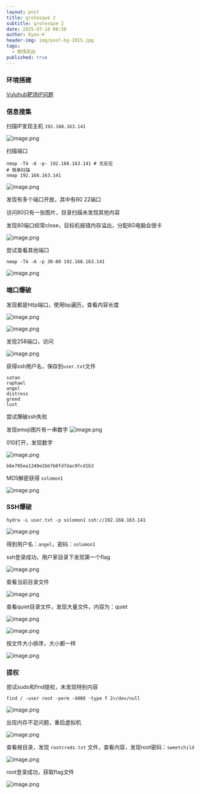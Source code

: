 ```yaml
---
layout: post
title: grotesque 2
subtitle: grotesque 2
date: 2025-07-18 08:58
author: Kyon-H
header-img: img/post-bg-2015.jpg
tags:
  - 靶场实战
published: true
---
```

### 环境搭建

[Vuluhub靶场IP问题](2025-07-01-Vuluhub靶场IP问题)

### 信息搜集

扫描IP发现主机 `192.168.163.141`

![image.png](https://img.ghostliner.top/52s9AI.png)

扫描端口

```shell
nmap -T4 -A -p- 192.168.163.141 # 无反应
# 简单扫描
nmap 192.168.163.141
```

![image.png](https://img.ghostliner.top/RYKakd.png)

发现有多个端口开放，其中有80 22端口

访问80只有一张图片，目录扫描未发现其他内容

发现80端口经常close，目标机报错内存溢出，分配8G电脑会很卡

![image.png](https://img.ghostliner.top/BpH0yc.png)

尝试查看其他端口

```shell
nmap -T4 -A -p 30-80 192.168.163.141
```

![image.png](https://img.ghostliner.top/rfhKut.png)

### 端口爆破

发现都是http端口，使用bp遍历，查看内容长度

![image.png](https://img.ghostliner.top/C4oYAj.png)

![image.png](https://img.ghostliner.top/4aOJKZ.png)

发现258端口，访问

![image.png](https://img.ghostliner.top/bjftUP.png)

获得ssh用户名，保存到`user.txt`文件

```
satan
raphael
angel
distress
greed
lust
```

尝试爆破ssh失败

发现emoji图片有一串数字
![image.png](https://img.ghostliner.top/2T2XEL.png)

010打开，发现数字

![image.png](https://img.ghostliner.top/cVE15p.png)

```
b6e705ea1249e2bb7b0fd7dac9fcd1b3
```

MD5解密获得 `solomon1`

![image.png](https://img.ghostliner.top/Lgv5kI.png)

### SSH爆破

```shell
hydra -L user.txt -p solomon1 ssh://192.168.163.141
```

![image.png](https://img.ghostliner.top/jroLmj.png)

得到用户名：`angel`，密码：`solomon1`

ssh登录成功，用户家目录下发现第一个flag

![image.png](https://img.ghostliner.top/paFVmJ.png)

查看当前目录文件

![image.png](https://img.ghostliner.top/okxkpq.png)

查看quiet目录文件，发现大量文件，内容为：quiet

![image.png](https://img.ghostliner.top/Uudel6.png)

![image.png](https://img.ghostliner.top/UXTl60.png)

按文件大小排序，大小都一样

![image.png](https://img.ghostliner.top/tf17QX.png)

### 提权

尝试sudo和find提权，未发现特别内容

```shell
find / -user root -perm -4000 -type f 2>/dev/null
```

![image.png](https://img.ghostliner.top/KBfxht.png)

出现内存不足问题，重启虚拟机

![image.png](https://img.ghostliner.top/rBzC4N.png)

查看根目录，发现 `rootcreds.txt` 文件，查看内容，发现root密码：`sweetchild`

![image.png](https://img.ghostliner.top/mDrLyD.png)

root登录成功，获取flag文件

![image.png](https://img.ghostliner.top/1Ga6sr.png)
